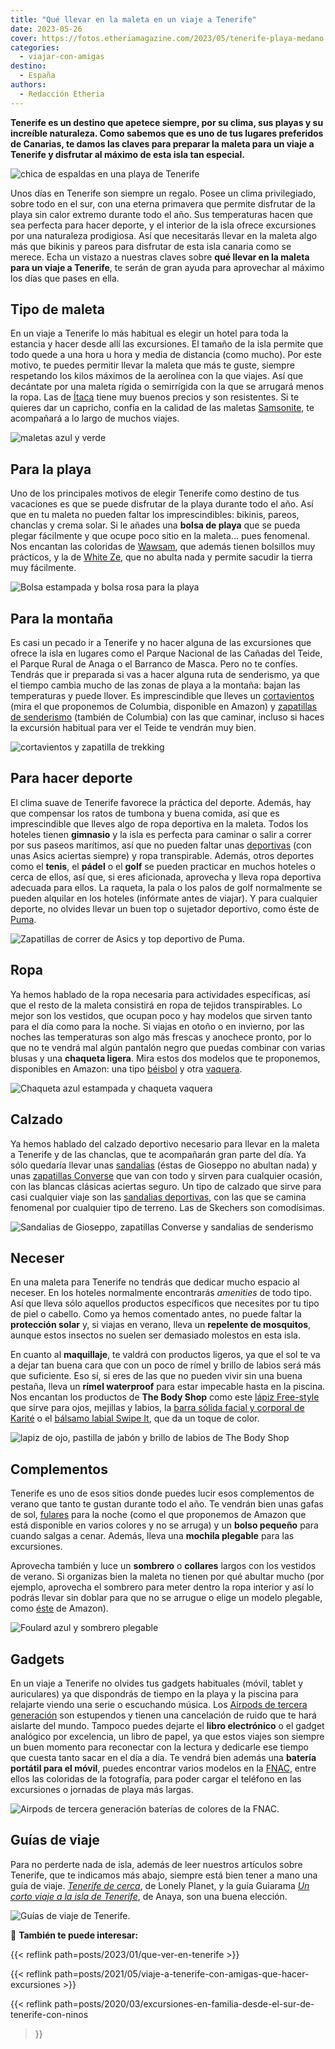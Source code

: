 ```yaml
---
title: "Qué llevar en la maleta en un viaje a Tenerife"
date: 2023-05-26
cover: https://fotos.etheriamagazine.com/2023/05/tenerife-playa-medano.jpg
categories: 
  - viajar-con-amigas
destino: 
  - España
authors: 
  - Redacción Etheria
---
```


**Tenerife es un destino que apetece siempre, por su clima, sus playas y su increíble 
naturaleza. Como sabemos que es uno de tus lugares preferidos de Canarias, te damos las 
claves para preparar la maleta para un viaje a Tenerife y disfrutar al máximo de esta 
isla tan especial.** 

![chica de espaldas en una playa de Tenerife](https://fotos.etheriamagazine.com/2023/05/tenerife-playa-medano.jpg "En Tenerife no faltarán las jornadas interminables de playa.")

Unos días en Tenerife son siempre un regalo. Posee un clima privilegiado, sobre todo en 
el sur, con una eterna primavera que permite disfrutar de la playa sin calor extremo 
durante todo el año. Sus temperaturas hacen que sea perfecta para hacer deporte, y el 
interior de la isla ofrece excursiones por una naturaleza prodigiosa. Así que 
necesitarás llevar en la maleta algo más que bikinis y pareos para disfrutar de esta 
isla canaria como se merece. Echa un vistazo a nuestras claves sobre **qué llevar en la 
maleta para un viaje a Tenerife**, te serán de gran ayuda para aprovechar al máximo los 
días que pases en ella. 

## Tipo de maleta

En un viaje a Tenerife lo más habitual es elegir un hotel para toda la estancia y hacer 
desde allí las excursiones. El tamaño de la isla permite que todo quede a una hora u 
hora y media de distancia (como mucho). Por este motivo, te puedes permitir llevar la 
maleta que más te guste, siempre respetando los kilos máximos de la aerolínea con la que 
viajes. Así que decántate por una maleta rígida o semirrígida con la que se arrugará 
menos la ropa. Las de [Ítaca](https://amzn.to/3OtnwoT) tiene muy buenos precios y son 
resistentes. Si te quieres dar un capricho, confía en la calidad de las maletas 
[Samsonite](https://amzn.to/43eXtWM), te acompañará a lo largo de muchos viajes. 

![maletas azul y verde](https://fotos.etheriamagazine.com/2023/05/tenerife-maletas.jpg "Maletas de Ítaca y Samsonite disponibles en Amazon.")

## Para la playa

Uno de los principales motivos de elegir Tenerife como destino de tus vacaciones es que 
se puede disfrutar de la playa durante todo el año. Así que en tu maleta no pueden 
faltar los imprescindibles: bikinis, pareos, chanclas y crema solar. Si le añades una 
**bolsa de playa** que se pueda plegar fácilmente y que ocupe poco sitio en la maleta... 
pues fenomenal. Nos encantan las coloridas de [Wawsam](https://amzn.to/3MpZdFJ), que 
además tienen bolsillos muy prácticos, y la de [White Ze](https://amzn.to/421GVjR), que 
no abulta nada y permite sacudir la tierra muy fácilmente. 

![Bolsa estampada y bolsa rosa para la playa](https://fotos.etheriamagazine.com/2023/05/tenerife-bolsas-playa.jpg "Bolsas ligeras para la playa que se pueden comprar en Amazon.")

## Para la montaña

Es casi un pecado ir a Tenerife y no hacer alguna de las excursiones que ofrece la isla 
en lugares como el Parque Nacional de las Cañadas del Teide, el Parque Rural de Anaga o 
el Barranco de Masca. Pero no te confíes. Tendrás que ir preparada si vas a hacer alguna 
ruta de senderismo, ya que el tiempo cambia mucho de las zonas de playa a la montaña: 
bajan las temperaturas y puede llover. Es imprescindible que lleves un 
[cortavientos](https://amzn.to/43j09Tm) (mira el que proponemos de Columbia, disponible 
en Amazon) y [zapatillas de senderismo](https://amzn.to/45fb8Pk) (también de Columbia) 
con las que caminar, incluso si haces la excursión habitual para ver el Teide te vendrán 
muy bien. 

![cortavientos y zapatilla de trekking](https://fotos.etheriamagazine.com/2023/05/tenerife-senderismo.jpg "Cortavientos y zapatillas de senderismo de Columbia disponibles en Amazon.")

## Para hacer deporte

El clima suave de Tenerife favorece la práctica del deporte. Además, hay que compensar 
los ratos de tumbona y buena comida, así que es imprescindible que lleves algo de ropa 
deportiva en la maleta. Todos los hoteles tienen **gimnasio** y la isla es perfecta para 
caminar o salir a correr por sus paseos marítimos, así que no pueden faltar unas 
[deportivas](https://amzn.to/41ZyG89) (con unas Asics aciertas siempre) y ropa 
transpirable. Además, otros deportes como el **tenis**, el **pádel** o el **golf** se 
pueden practicar en muchos hoteles o cerca de ellos, así que, si eres aficionada, 
aprovecha y lleva ropa deportiva adecuada para ellos. La raqueta, la pala o los palos de 
golf normalmente se pueden alquilar en los hoteles (infórmate antes de viajar). Y para 
cualquier deporte, no olvides llevar un buen top o sujetador deportivo, como éste de 
[Puma](https://amzn.to/45o52w7). 

![Zapatillas de correr de Asics y top deportivo de Puma.](https://fotos.etheriamagazine.com/2023/05/tenerife-ropa-deporte.jpg "Zapatillas de correr de Asics y top deportivo de Puma.")

## Ropa

Ya hemos hablado de la ropa necesaria para actividades específicas, así que el resto de 
la maleta consistirá en ropa de tejidos transpirables. Lo mejor son los vestidos, que 
ocupan poco y hay modelos que sirven tanto para el día como para la noche. Si viajas en 
otoño o en invierno, por las noches las temperaturas son algo más frescas y anochece 
pronto, por lo que no te vendrá mal algún pantalón negro que puedas combinar con varias 
blusas y una **chaqueta ligera**. Mira estos dos modelos que te proponemos, disponibles 
en Amazon: una tipo 
[b](https://amzn.to/41Tz9J3)[é](https://amzn.to/41Tz9J3)[isbol](https://amzn.to/41Tz9J3) 
y otra [vaquera](https://amzn.to/439PdHA). 

![Chaqueta azul estampada y chaqueta vaquera](https://fotos.etheriamagazine.com/2023/05/tenerife-chaqueta-ligera.jpg "Chaquetas ligeras perfectas para llevar a Tenerife.")

## Calzado

Ya hemos hablado del calzado deportivo necesario para llevar en la maleta a Tenerife y 
de las chanclas, que te acompañarán gran parte del día. Ya sólo quedaría llevar unas 
[sandalias](https://amzn.to/3of6ZKQ) (éstas de Gioseppo no abultan nada) y unas 
[zapatillas Converse](https://amzn.to/3BNps45) que van con todo y sirven para cualquier 
ocasión, con las blancas clásicas aciertas seguro. Un tipo de calzado que sirve para 
casi cualquier viaje son las [sandalias deportivas](https://amzn.to/3WooqVR), con las 
que se camina fenomenal por cualquier tipo de terreno. Las de Skechers son comodísimas. 

![Sandalias de Gioseppo, zapatillas Converse y sandalias de senderismo](https://fotos.etheriamagazine.com/2023/05/tenerife-calzado.jpg "Sandalias de Gioseppo, zapatillas Converse y sandalias de senderismo de Skechers.")

## Neceser

En una maleta para Tenerife no tendrás que dedicar mucho espacio al neceser. En los 
hoteles normalmente encontrarás _amenities_ de todo tipo. Así que lleva sólo aquellos 
productos específicos que necesites por tu tipo de piel o cabello. Como ya hemos 
comentado antes, no puede faltar la **protección solar** y, si viajas en verano, lleva 
un **repelente de mosquitos**, aunque estos insectos no suelen ser demasiado molestos en 
esta isla. 

En cuanto al **maquillaje**, te valdrá con productos ligeros, ya que el sol te va a 
dejar tan buena cara que con un poco de rímel y brillo de labios será más que 
suficiente. Eso sí, si eres de las que no pueden vivir sin una buena pestaña, lleva un 
**rímel waterproof** para estar impecable hasta en la piscina. Nos encantan los 
productos de **The Body Shop** como este [lápiz Free-style](https://tidd.ly/41YtiSB) que 
sirve para ojos, mejillas y labios, la [barra sólida facial y corporal de 
Karité](https://tidd.ly/3B8AjVJ) o el [bálsamo labial Swipe 
It](https://tidd.ly/3IAtVLq), que da un toque de color. 

![lapiz de ojo, pastilla de jabón y brillo de labios de The Body Shop](https://fotos.etheriamagazine.com/2023/05/tenerife-neceser.jpg "Productos de © The Body Shop perfectos para viaje.")

## Complementos

Tenerife es uno de esos sitios donde puedes lucir esos complementos de verano que tanto 
te gustan durante todo el año. Te vendrán bien unas gafas de sol, 
[fulares](https://amzn.to/3OAbvyi) para la noche (como el que proponemos de Amazon que 
está disponible en varios colores y no se arruga) y un **bolso pequeño** para cuando 
salgas a cenar. Además, lleva una **mochila plegable** para las excursiones. 

Aprovecha también y luce un **sombrero** o **collares** largos con los vestidos de 
verano. Si organizas bien la maleta no tienen por qué abultar mucho (por ejemplo, 
aprovecha el sombrero para meter dentro la ropa interior y así lo podrás llevar sin 
doblar para que no se arrugue o elige un modelo plegable, como 
[éste](https://amzn.to/3WuUIOL) de Amazon). 

![Foulard azul y sombrero plegable](https://fotos.etheriamagazine.com/2023/05/tenerife-complementos.jpg "Foulard y sombrero plegable que se pueden comprar en Amazon.")

## Gadgets

En un viaje a Tenerife no olvides tus gadgets habituales (móvil, tablet y auriculares) 
ya que dispondrás de tiempo en la playa y la piscina para relajarte viendo una serie o 
escuchando música. Los [Airpods de tercera generación](https://amzn.to/43kJ9vX) son 
estupendos y tienen una cancelación de ruido que te hará aislarte del mundo. Tampoco 
puedes dejarte el **libro electrónico** o el gadget analógico por excelencia, un libro 
de papel, ya que estos viajes son siempre un buen momento para reconectar con la lectura 
y dedicarle ese tiempo que cuesta tanto sacar en el día a día. Te vendrá bien además una 
**batería portátil para el móvil**, puedes encontrar varios modelos en la 
[FNAC](https://clk.tradedoubler.com/click?p=70431&a=3132464&url=https%3A%2F%2Fclk.tradedoubler.com%2Fclick%3Fp%3D70431%26a%3D3132464), 
entre ellos las coloridas de la fotografía, para poder cargar el teléfono en las 
excursiones o jornadas de playa más largas. 

![Airpods de tercera generación baterías de colores de la FNAC.](https://fotos.etheriamagazine.com/2023/05/tenerife-gadgets.jpg "Airpods de tercera generación (en Amazon) y baterías de colores de la © FNAC.")

## Guías de viaje

Para no perderte nada de isla, además de leer nuestros artículos sobre Tenerife, que te 
indicamos más abajo, siempre está bien tener a mano una guía de viaje. _[Tenerife de 
cerca](https://amzn.to/3MOqq6y)_, de Lonely Planet, y la guía Guiarama _[Un corto viaje 
a la isla de Tenerife](https://amzn.to/423iOl9)_, de Anaya, son una buena elección. 

![Guías de viaje de Tenerife.](https://fotos.etheriamagazine.com/2023/05/tenerife-guias-viaje.jpg "Guías de viaje de Tenerife.")

📌 **También te puede interesar:** 

{{< reflink path=posts/2023/01/que-ver-en-tenerife >}} 

{{< reflink path=posts/2021/05/viaje-a-tenerife-con-amigas-que-hacer-excursiones >}} 

{{< reflink path=posts/2020/03/excursiones-en-familia-desde-el-sur-de-tenerife-con-ninos 
>}}
